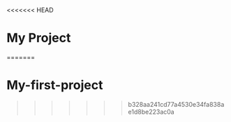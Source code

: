 <<<<<<< HEAD
# My Project 
=======
# My-first-project
>>>>>>> b328aa241cd77a4530e34fa838ae1d8be223ac0a
